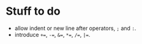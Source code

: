 # Stuff to do

* allow indent or new line after operators, `;` and `:`.
* introduce `+=`, `-=`, `&=`, `*=`, `/=`, `|=`.
